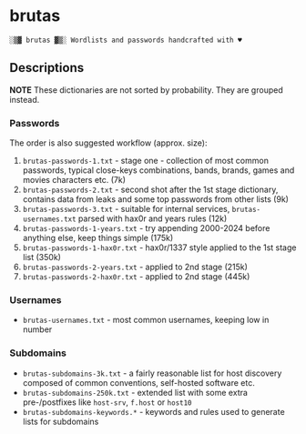 # brutas

    ░▒▓ brutas ▓▒░ Wordlists and passwords handcrafted with ♥

## Descriptions

**NOTE** These dictionaries are not sorted by probability. They are grouped instead.

### Passwords

The order is also suggested workflow (approx. size):

1. `brutas-passwords-1.txt` - stage one - collection of most common passwords, typical close-keys combinations, bands, brands, games and movies characters etc. (7k)
2. `brutas-passwords-2.txt` - second shot after the 1st stage dictionary, contains data from leaks and some top passwords from other lists (9k)
3. `brutas-passwords-3.txt` - suitable for internal services, `brutas-usernames.txt` parsed with hax0r and years rules (12k)
4. `brutas-passwords-1-years.txt` - try appending 2000-2024 before anything else, keep things simple (175k)
5. `brutas-passwords-1-hax0r.txt` - hax0r/1337 style applied to the 1st stage list (350k)
6. `brutas-passwords-2-years.txt` - applied to 2nd stage (215k)
7. `brutas-passwords-2-hax0r.txt` - applied to 2nd stage (445k)

### Usernames

* `brutas-usernames.txt` - most common usernames, keeping low in number

### Subdomains

* `brutas-subdomains-3k.txt` - a fairly reasonable list for host discovery composed of common conventions, self-hosted software etc.
* `brutas-subdomains-250k.txt` - extended list with some extra pre-/postfixes like `host-srv`, `f.host` or `host10`
* `brutas-subdomains-keywords.*` - keywords and rules used to generate lists for subdomains